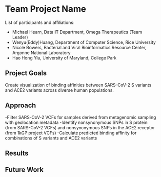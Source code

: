 # Team Project Name

List of participants and affiliations:
- Michael Hearn, Data IT Department, Omega Therapeutics (Team Leader)
- Wenyu(Eddy)Huang, Department of Computer Science, Rice University
- Nicole Bowers, Bacterial and Viral Bioinformatics Resource Center, Argonne National Laboratory
- Hao Hong Yiu, University of Maryland, College Park

## Project Goals

Create visualization of binding affinities between SARS-CoV-2 S variants and ACE2 variants across diverse human populations.

## Approach

-Filter SARS-CoV-2 VCFs for samples derived from metagenomic sampling with geolocation metadata
-Identify nonsynonymous SNPs in S protein (from SARS-CoV-2 VCFs) and nonsynonymous SNPs in the ACE2 receptor (from 1kGP project VCFs)
-Calculate predicted binding affinity for combinations of S variants and ACE2 variants

## Results

## Future Work
